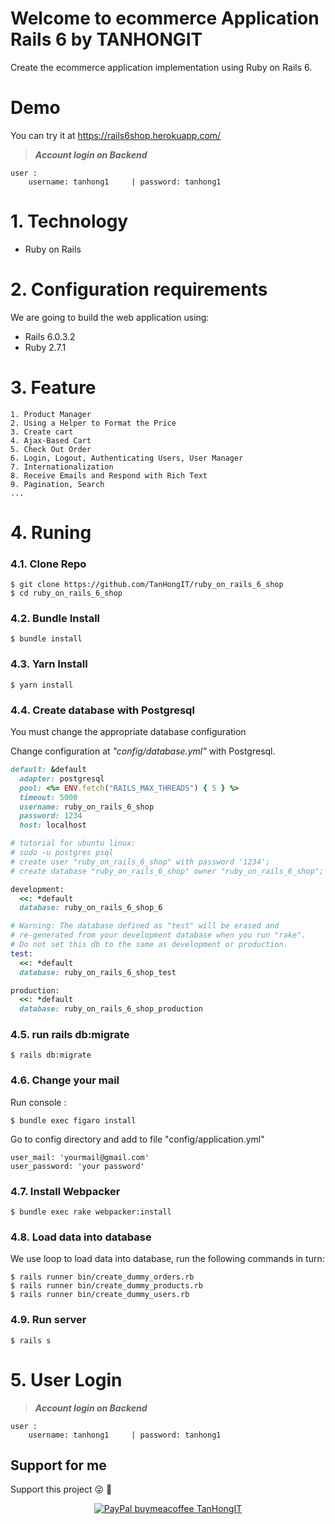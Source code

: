 # Welcome to ecommerce Application Rails 6 by TANHONGIT
Create the ecommerce application implementation using Ruby on Rails 6.

# Demo

You can try it at https://rails6shop.herokuapp.com/

> **_Account login on Backend_**

```
user :
    username: tanhong1     | password: tanhong1
```

# 1. Technology
- Ruby on Rails

# 2. Configuration requirements
We are going to build the web application using:
- Rails 6.0.3.2
- Ruby 2.7.1

# 3. Feature
```
1. Product Manager
2. Using a Helper to Format the Price
3. Create cart 
4. Ajax-Based Cart
5. Check Out Order 
6. Login, Logout, Authenticating Users, User Manager 
7. Internationalization
8. Receive Emails and Respond with Rich Text
9. Pagination, Search
...
```

# 4. Runing

### 4.1. Clone Repo

```
$ git clone https://github.com/TanHongIT/ruby_on_rails_6_shop
$ cd ruby_on_rails_6_shop
```

### 4.2. Bundle Install 

```
$ bundle install
```

### 4.3. Yarn Install 

```
$ yarn install
```

### 4.4. Create database with Postgresql

You must change the appropriate database configuration

Change configuration at _"config/database.yml"_ with Postgresql.

```ruby
default: &default
  adapter: postgresql
  pool: <%= ENV.fetch("RAILS_MAX_THREADS") { 5 } %>
  timeout: 5000
  username: ruby_on_rails_6_shop
  password: 1234
  host: localhost

# tutorial for ubuntu linux:
# sudo -u postgres psql
# create user "ruby_on_rails_6_shop" with password '1234';  
# create database "ruby_on_rails_6_shop" owner "ruby_on_rails_6_shop"; 

development:
  <<: *default
  database: ruby_on_rails_6_shop_6

# Warning: The database defined as "test" will be erased and
# re-generated from your development database when you run "rake".
# Do not set this db to the same as development or production.
test:
  <<: *default
  database: ruby_on_rails_6_shop_test

production:
  <<: *default
  database: ruby_on_rails_6_shop_production
```

### 4.5. run rails db:migrate

```
$ rails db:migrate
```


### 4.6. Change your mail

Run console :

```
$ bundle exec figaro install
```

Go to config directory and add to file "config/application.yml"

```
user_mail: 'yourmail@gmail.com'
user_password: 'your password'
```
### 4.7. Install Webpacker 

```
$ bundle exec rake webpacker:install
```

### 4.8. Load data into database

We use loop to load data into database, run the following commands in turn:

```
$ rails runner bin/create_dummy_orders.rb
$ rails runner bin/create_dummy_products.rb
$ rails runner bin/create_dummy_users.rb
```

### 4.9. Run server 

```
$ rails s
```

# 5. User Login

> **_Account login on Backend_**

```
user :
    username: tanhong1     | password: tanhong1
```

## Support for me
Support this project :stuck_out_tongue_winking_eye: :pray:
<p align="center">
    <a href="https://www.paypal.me/tanhongit" target="_blank"><img src="https://img.shields.io/badge/Donate-PayPal-green.svg" data-origin="https://img.shields.io/badge/Donate-PayPal-green.svg" alt="PayPal buymeacoffee TanHongIT"></a>
</p>
